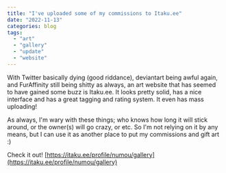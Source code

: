 ```yaml
---
title: "I've uploaded some of my commissions to Itaku.ee"
date: "2022-11-13"
categories: blog
tags: 
  - "art"
  - "gallery"
  - "update"
  - "website"
---
```


With Twitter basically dying (good riddance), deviantart being awful again, and FurAffinity still being shitty as always, an art website that has seemed to have gained some buzz is Itaku.ee. It looks pretty solid, has a nice interface and has a great tagging and rating system. It even has mass uploading!

As always, I'm wary with these things; who knows how long it will stick around, or the owner(s) will go crazy, or etc. So I'm not relying on it by any means, but I can use it as another place to put my commissions and gift art :)

Check it out! [https://itaku.ee/profile/numou/gallery](https://itaku.ee/profile/numou/gallery)
